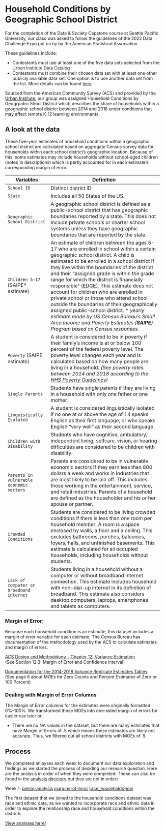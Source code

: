 # Household Conditions by Geographic School District

For the completion of the Data & Society Capstone course at Seattle Pacific University, our class was asked to follow the guidelines of the 2022 Data Challenge Expo put on by by the American Statistical Association. 

These guidelines include: 
- Contestants must use at least one of the five data sets selected from the Urban Institute Data Catalog
- Contestants must combine their chosen data set with at least one other publicly available data set. One option is to use another data set from the list.
More details can be found [here](https://community.amstat.org/dataexpo/home)

Sourced from the American Community Survey (ACS) and provided by the [Urban Institute](https://datacatalog.urban.org/dataset/household-conditions-geographic-school-district), our group was assigned Household Conditions by Geogrpahic Shool District which describes the share of households within a geographic school district between 2014 and 2018 under conditions that may affect remote K-12 learning environments.

## A look at the data

These five-year estimates of household conditions within a geographic school district are calculated based on aggregate Census survey data for households within each school district’s geographic location. Because of this, some estimates may include households without school-aged children (noted in descriptions) which is partly accounted for in each estimate’s corresponding margin of error. 

| Variables | Definition |
| --- | --- |
| `School ID` |Distinct district ID|
| `State` |Includes all 50 States of the US.|
| `Geographic School District` |A geographic school district is defined as a public-school district that has geographic boundaries reported by a state. This does not include private schools or charter school systems unless they have geographic boundaries that are reported by the state.  |
| `Children 5-17` (SAIPE\* estimate) | An estimate of children between the ages 5-17 who are enrolled in school within a certain geographic school district. A child is estimated to be enrolled in a school district if they live within the boundaries of the district and their “assigned grade is within the grade range for which the district is financially responsible” [(EDGE)](https://nces.ed.gov/programs/edge/Demographic/ACSchildren). This estimate does not account for children who are enrolled in private school or those who attend school outside the boundaries of their geographically assigned public-school district. \* _yearly estimate made by US Census Bureau’s Small Area Income and Poverty Estimates (**SAIPE**) Program based on Census responses._|
| `Poverty` (SAIPE estimate) | A student is considered to be in poverty if their family’s income is at or below 100 percent of the federal poverty level. The poverty level changes each year and is calculated based on how many people are living in a household. _(See poverty rates between 2014 and 2018 according to the [HHS Poverty Guidelines](https://aspe.hhs.gov/topics/poverty-economic-mobility/poverty-guidelines/prior-hhs-poverty-guidelines-federal-register-references))_|
| `Single Parents` | Students have single parents if they are living in a household with only one father or one mother.|
| `Linguistically Isolated` | A student is considered linguistically isolated if no one at or above the age of 14 speaks English as their first language, or who speaks English “very well” as their second language.|
| `Children with Disability` | Students who have cognitive, ambulatory, independent living, selfcare, vision, or hearing difficulties are considered to be children with disability. |
| `Parents in vulnerable economic sectors` |Parents are considered to be in vulnerable economic sectors if they earn less than 800 dollars a week and works in industries that are most likely to be laid off. This includes those working in the entertainment, service, and retail industries. Parents of a household are defined as the householder and his or her spouse or partner.|
| `Crowded Conditions` | Students are considered to be living crowded conditions if there is less than one room per household member. A room is a space enclosed by walls, a floor and a ceiling. This excludes bathrooms, porches, balconies, foyers, halls, and unfinished basements. This estimate is calculated for all occupied households, including households without students. |
|`Lack of computer or broadband internet`| Students living in a household without a computer or without broadband internet connection. This estimate includes household with non-dial-up internet in its definition of broadband. This estimate also considers desktop computers, laptops, smartphones and tablets as computers.|

### Margin of Error: 
Because each household condition is an estimate, this dataset includes a margin of error variable for each estimate. The Census Bureau has documentation of the methodology used by the ACS to calculate estimates and margin of errors.

[ACS Design and Methodology – Chapter 12: Variance Estimation](https://www2.census.gov/programs-surveys/acs/methodology/design_and_methodology/acs_design_methodology_ch12_2014.pdf)  
(See Section 12.3: Margin of Error and Confidence Interval)

[Documentation for the 2014-2018 Variance Replicate Estimates Tables](https://www2.census.gov/programs-surveys/acs/replicate_estimates/2018/documentation/5-year/2014-2018_Variance_Replicate_Tables_Documentation.pdf)   
(See page 8 about MOEs for Zero Counts and Percent Estimates of Zero or 100 Percent)

### Dealing with Margin of Error Columns
The Margin of Error columns for the estimates were originally formatted 0%-100%. We transformed these MOEs into one-sided margin of errors for easier use later on. 
- There are no NA values in the dataset, but there are many estimates that have Margin of Errors of .5 which means these estimates are likely not accurate. Thus, we filtered out all school districts with MOEs of .5 


## Process 
We completed anlayses each week to document our data exploration and findings as we started the process of deciding our research question. 
Here are the analysis in order of when they were completed. These can also be found in the [analysis directory](https://github.com/jonmgeiger/household-conditions/tree/main/analyses) but they are not in order) 

Week 1: 
[prelim-analysis](https://jonmgeiger.github.io/household-conditions/analyses/prelim-analysis.html)
[margins-of-error](https://jonmgeiger.github.io/household-conditions/analyses/margins-of-error.html)
[race_households-join](https://jonmgeiger.github.io/household-conditions/analyses/race_households_join.html)


The first dataset that we joined to the household conditions dataset was race and ethnic data, as we wanted to incorporate race and ethnic data in order to explore the relationship race and household conditions within the districts. 



[View analyses here!](https://jonmgeiger.github.io/household-conditions/)
